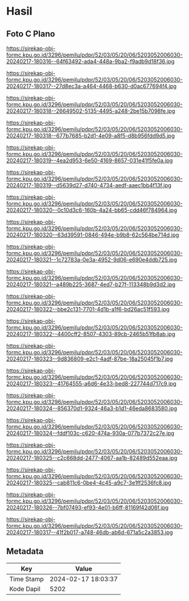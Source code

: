 # Hasil

## Foto C Plano

https://sirekap-obj-formc.kpu.go.id/3296/pemilu/pdpr/52/03/05/20/06/5203052006030-20240217-180316--64f63492-ada4-448a-9ba2-f9adb9d18f36.jpg

https://sirekap-obj-formc.kpu.go.id/3296/pemilu/pdpr/52/03/05/20/06/5203052006030-20240217-180317--27d8ec3a-a464-4468-b630-d0ac677694f4.jpg

https://sirekap-obj-formc.kpu.go.id/3296/pemilu/pdpr/52/03/05/20/06/5203052006030-20240217-180318--26649502-5135-4495-a248-2be15b7098fe.jpg

https://sirekap-obj-formc.kpu.go.id/3296/pemilu/pdpr/52/03/05/20/06/5203052006030-20240217-180318--677b7685-b2d1-4e09-a8f5-d8b956fdd9d5.jpg

https://sirekap-obj-formc.kpu.go.id/3296/pemilu/pdpr/52/03/05/20/06/5203052006030-20240217-180319--4ea2d953-6e50-4169-8657-031e41f5fe0a.jpg

https://sirekap-obj-formc.kpu.go.id/3296/pemilu/pdpr/52/03/05/20/06/5203052006030-20240217-180319--d5639d27-d740-4734-aedf-aaec1bb4f13f.jpg

https://sirekap-obj-formc.kpu.go.id/3296/pemilu/pdpr/52/03/05/20/06/5203052006030-20240217-180320--0c10d3c6-160b-4a24-bb65-cdd46f784964.jpg

https://sirekap-obj-formc.kpu.go.id/3296/pemilu/pdpr/52/03/05/20/06/5203052006030-20240217-180320--63d39591-0846-494e-b9b8-62c564be714d.jpg

https://sirekap-obj-formc.kpu.go.id/3296/pemilu/pdpr/52/03/05/20/06/5203052006030-20240217-180321--1c72783a-0e3a-4952-9d06-e690e4ddb725.jpg

https://sirekap-obj-formc.kpu.go.id/3296/pemilu/pdpr/52/03/05/20/06/5203052006030-20240217-180321--a489b225-3687-4ed7-b27f-113348b9d3d2.jpg

https://sirekap-obj-formc.kpu.go.id/3296/pemilu/pdpr/52/03/05/20/06/5203052006030-20240217-180322--bbe2c131-7701-4d1b-a1f6-bd26ac51f593.jpg

https://sirekap-obj-formc.kpu.go.id/3296/pemilu/pdpr/52/03/05/20/06/5203052006030-20240217-180322--4400cff2-8507-4303-89cb-2465b51fb8ab.jpg

https://sirekap-obj-formc.kpu.go.id/3296/pemilu/pdpr/52/03/05/20/06/5203052006030-20240217-180323--9d836809-e2c1-4adf-87be-18a25045f1b7.jpg

https://sirekap-obj-formc.kpu.go.id/3296/pemilu/pdpr/52/03/05/20/06/5203052006030-20240217-180323--41764555-a6d6-4e33-bed8-227744d717c9.jpg

https://sirekap-obj-formc.kpu.go.id/3296/pemilu/pdpr/52/03/05/20/06/5203052006030-20240217-180324--856370d1-9324-46a3-b1d1-46eda8683580.jpg

https://sirekap-obj-formc.kpu.go.id/3296/pemilu/pdpr/52/03/05/20/06/5203052006030-20240217-180324--fddf103c-c620-474a-930a-077b7372c27e.jpg

https://sirekap-obj-formc.kpu.go.id/3296/pemilu/pdpr/52/03/05/20/06/5203052006030-20240217-180325--c2c668dd-2477-4067-aa1b-82489d552eaa.jpg

https://sirekap-obj-formc.kpu.go.id/3296/pemilu/pdpr/52/03/05/20/06/5203052006030-20240217-180325--cab811c6-0be4-4c45-a9c7-3e1ff2536fc8.jpg

https://sirekap-obj-formc.kpu.go.id/3296/pemilu/pdpr/52/03/05/20/06/5203052006030-20240217-180326--7bf07493-ef93-4e01-b6ff-81169f42d06f.jpg

https://sirekap-obj-formc.kpu.go.id/3296/pemilu/pdpr/52/03/05/20/06/5203052006030-20240217-180317--41f2b017-a748-46db-ab6d-671a5c2a3853.jpg


## Metadata

| Key        | Value               |
| ---------- | ------------------- |
| Time Stamp | 2024-02-17 18:03:37 |
| Kode Dapil | 5202                |



